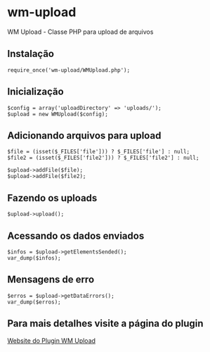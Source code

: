 wm-upload
===========

WM Upload - Classe PHP para upload de arquivos

## Instalação

	require_once('wm-upload/WMUpload.php');

## Inicialização
	
	$config = array('uploadDirectory' => 'uploads/');
    $upload = new WMUpload($config);

## Adicionando arquivos para upload

	$file = (isset($_FILES['file'])) ? $_FILES['file'] : null;
	$file2 = (isset($_FILES['file2'])) ? $_FILES['file2'] : null;

	$upload->addFile($file);
	$upload->addFile($file2);

## Fazendo os uploads
	
	$upload->upload();

## Acessando os dados enviados

	$infos = $upload->getElementsSended();
	var_dump($infos);

## Mensagens de erro
	
	$erros = $upload->getDataErrors();
	var_dump($erros);

## Para mais detalhes visite a página do plugin

[Website do Plugin WM Upload](http://welisonmenezes.com.br/extras/plugins/php/wm-upload/)